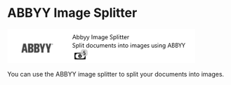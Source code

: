 # ABBYY Image Splitter

![](<../../.gitbook/assets/49 (1) (2).png>)

You can use the ABBYY image splitter to split your documents into images.
